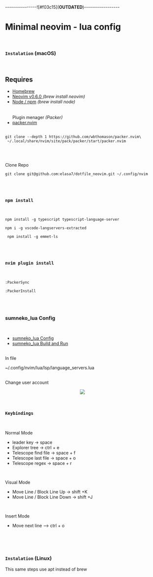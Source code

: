 

----------------![#f03c15](<strong>OUTDATED</Strong>)------------------



# Minimal neovim - lua config

<br>

### **`Instalation`** (macOS)

<br>

## Requires </br>

- [Homebrew](https://brew.sh) </br>
- [Neovim v0.6.0 ](https://github.com/neovim/neovim/releases/tag/v0.6.0) <em>\(brew install neovim\)</em> </br>
- [Node / npm](https://nodejs.org/en/) <em>\(brew install node\)</em> </br>
  </br>
  </br>
  Plugin menager <em>\(Packer\)</em>
- [packer.nvim](https://github.com/wbthomason/packer.nvim) </br></br>

```shell
git clone --depth 1 https://github.com/wbthomason/packer.nvim\
 ~/.local/share/nvim/site/pack/packer/start/packer.nvim
```

</br></br>

Clone Repo

```shell
git clone git@github.com:elasa7/dotfile_neovim.git ~/.config/nvim
```

</br></br>

### **`npm install`**

</br>

```shell
npm install -g typescript typescript-language-server
```

```shell
npm i -g vscode-langservers-extracted
```

```shell
 npm install -g emmet-ls
```

</br>
</br>

### **`nvim plugin install`**

</br>

```shell
:PackerSync
```

```shell
:PackerInstall
```

</br>
</br>

### sumneko_lua Config

</br>

- [sumneko_lua Config](https://nodejs.org/en/) </br>
- [sumneko_lua Build and Run](https://github.com/sumneko/lua-language-server/wiki/Build-and-Run) </br>

</br>
In file
</br>

~/.config/nvim/lua/lsp/language_servers.lua
</br></br>

Change user account

<p align="center" width="100%">
    <img  src="https://elasa7.github.io/img/sumneko_user.png">

</p>
</br>

### **`Keybindings`**

</br>

Normal Mode

- leader key -> space
- Explorer tree -> ctrl + e
- Telescope find file -> space + f
- Telescope last file -> space + o
- Telescope regex -> space + r

</br>

Visual Mode

- Move Line / Block Line Up -> shift +K
- Move Line / Block Line Down -> shift +J

</br>

Insert Mode

- Move next line --> ctrl + o

</br></br></br>

### **`Instalation`** (Linux)

This same steps use apt instead of brew
